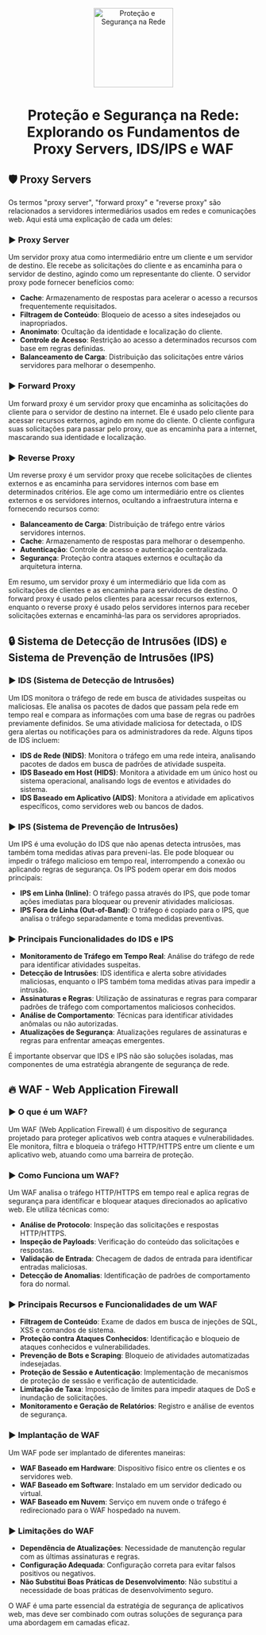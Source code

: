 <p align="center">
  <a href="SUA_URL_DE_IMAGEM">
    <img src="./images/protecao_seguranca_rede.png" alt="Proteção e Segurança na Rede" width="160" height="160">
  </a>
  <h1 align="center">Proteção e Segurança na Rede: Explorando os Fundamentos de Proxy Servers, IDS/IPS e WAF</h1>
</p>

## :shield: Proxy Servers

Os termos "proxy server", "forward proxy" e "reverse proxy" são relacionados a servidores intermediários usados em redes e comunicações web. Aqui está uma explicação de cada um deles:

### :arrow_forward: Proxy Server

Um servidor proxy atua como intermediário entre um cliente e um servidor de destino. Ele recebe as solicitações do cliente e as encaminha para o servidor de destino, agindo como um representante do cliente. O servidor proxy pode fornecer benefícios como:

- **Cache**: Armazenamento de respostas para acelerar o acesso a recursos frequentemente requisitados.
- **Filtragem de Conteúdo**: Bloqueio de acesso a sites indesejados ou inapropriados.
- **Anonimato**: Ocultação da identidade e localização do cliente.
- **Controle de Acesso**: Restrição ao acesso a determinados recursos com base em regras definidas.
- **Balanceamento de Carga**: Distribuição das solicitações entre vários servidores para melhorar o desempenho.

### :arrow_forward: Forward Proxy

Um forward proxy é um servidor proxy que encaminha as solicitações do cliente para o servidor de destino na internet. Ele é usado pelo cliente para acessar recursos externos, agindo em nome do cliente. O cliente configura suas solicitações para passar pelo proxy, que as encaminha para a internet, mascarando sua identidade e localização.

### :arrow_forward: Reverse Proxy

Um reverse proxy é um servidor proxy que recebe solicitações de clientes externos e as encaminha para servidores internos com base em determinados critérios. Ele age como um intermediário entre os clientes externos e os servidores internos, ocultando a infraestrutura interna e fornecendo recursos como:

- **Balanceamento de Carga**: Distribuição de tráfego entre vários servidores internos.
- **Cache**: Armazenamento de respostas para melhorar o desempenho.
- **Autenticação**: Controle de acesso e autenticação centralizada.
- **Segurança**: Proteção contra ataques externos e ocultação da arquitetura interna.

Em resumo, um servidor proxy é um intermediário que lida com as solicitações de clientes e as encaminha para servidores de destino. O forward proxy é usado pelos clientes para acessar recursos externos, enquanto o reverse proxy é usado pelos servidores internos para receber solicitações externas e encaminhá-las para os servidores apropriados.

## :lock: Sistema de Detecção de Intrusões (IDS) e Sistema de Prevenção de Intrusões (IPS)

### :arrow_forward: IDS (Sistema de Detecção de Intrusões)

Um IDS monitora o tráfego de rede em busca de atividades suspeitas ou maliciosas. Ele analisa os pacotes de dados que passam pela rede em tempo real e compara as informações com uma base de regras ou padrões previamente definidos. Se uma atividade maliciosa for detectada, o IDS gera alertas ou notificações para os administradores da rede. Alguns tipos de IDS incluem:

- **IDS de Rede (NIDS)**: Monitora o tráfego em uma rede inteira, analisando pacotes de dados em busca de padrões de atividade suspeita.
- **IDS Baseado em Host (HIDS)**: Monitora a atividade em um único host ou sistema operacional, analisando logs de eventos e atividades do sistema.
- **IDS Baseado em Aplicativo (AIDS)**: Monitora a atividade em aplicativos específicos, como servidores web ou bancos de dados.

### :arrow_forward: IPS (Sistema de Prevenção de Intrusões)

Um IPS é uma evolução do IDS que não apenas detecta intrusões, mas também toma medidas ativas para preveni-las. Ele pode bloquear ou impedir o tráfego malicioso em tempo real, interrompendo a conexão ou aplicando regras de segurança. Os IPS podem operar em dois modos principais:

- **IPS em Linha (Inline)**: O tráfego passa através do IPS, que pode tomar ações imediatas para bloquear ou prevenir atividades maliciosas.
- **IPS Fora de Linha (Out-of-Band)**: O tráfego é copiado para o IPS, que analisa o tráfego separadamente e toma medidas preventivas.

### :arrow_forward: Principais Funcionalidades do IDS e IPS

- **Monitoramento de Tráfego em Tempo Real**: Análise do tráfego de rede para identificar atividades suspeitas.
- **Detecção de Intrusões**: IDS identifica e alerta sobre atividades maliciosas, enquanto o IPS também toma medidas ativas para impedir a intrusão.
- **Assinaturas e Regras**: Utilização de assinaturas e regras para comparar padrões de tráfego com comportamentos maliciosos conhecidos.
- **Análise de Comportamento**: Técnicas para identificar atividades anômalas ou não autorizadas.
- **Atualizações de Segurança**: Atualizações regulares de assinaturas e regras para enfrentar ameaças emergentes.

É importante observar que IDS e IPS não são soluções isoladas, mas componentes de uma estratégia abrangente de segurança de rede.

## :fire: WAF - Web Application Firewall

### :arrow_forward: O que é um WAF?

Um WAF (Web Application Firewall) é um dispositivo de segurança projetado para proteger aplicativos web contra ataques e vulnerabilidades. Ele monitora, filtra e bloqueia o tráfego HTTP/HTTPS entre um cliente e um aplicativo web, atuando como uma barreira de proteção.

### :arrow_forward: Como Funciona um WAF?

Um WAF analisa o tráfego HTTP/HTTPS em tempo real e aplica regras de segurança para identificar e bloquear ataques direcionados ao aplicativo web. Ele utiliza técnicas como:

- **Análise de Protocolo**: Inspeção das solicitações e respostas HTTP/HTTPS.
- **Inspeção de Payloads**: Verificação do conteúdo das solicitações e respostas.
- **Validação de Entrada**: Checagem de dados de entrada para identificar entradas maliciosas.
- **Detecção de Anomalias**: Identificação de padrões de comportamento fora do normal.

### :arrow_forward: Principais Recursos e Funcionalidades de um WAF

- **Filtragem de Conteúdo**: Exame de dados em busca de injeções de SQL, XSS e comandos de sistema.
- **Proteção contra Ataques Conhecidos**: Identificação e bloqueio de ataques conhecidos e vulnerabilidades.
- **Prevenção de Bots e Scraping**: Bloqueio de atividades automatizadas indesejadas.
- **Proteção de Sessão e Autenticação**: Implementação de mecanismos de proteção de sessão e verificação de autenticidade.
- **Limitação de Taxa**: Imposição de limites para impedir ataques de DoS e inundação de solicitações.
- **Monitoramento e Geração de Relatórios**: Registro e análise de eventos de segurança.

### :arrow_forward: Implantação de WAF

Um WAF pode ser implantado de diferentes maneiras:

- **WAF Baseado em Hardware**: Dispositivo físico entre os clientes e os servidores web.
- **WAF Baseado em Software**: Instalado em um servidor dedicado ou virtual.
- **WAF Baseado em Nuvem**: Serviço em nuvem onde o tráfego é redirecionado para o WAF hospedado na nuvem.

### :arrow_forward: Limitações do WAF

- **Dependência de Atualizações**: Necessidade de manutenção regular com as últimas assinaturas e regras.
- **Configuração Adequada**: Configuração correta para evitar falsos positivos ou negativos.
- **Não Substitui Boas Práticas de Desenvolvimento**: Não substitui a necessidade de boas práticas de desenvolvimento seguro.

O WAF é uma parte essencial da estratégia de segurança de aplicativos web, mas deve ser combinado com outras soluções de segurança para uma abordagem em camadas eficaz.
